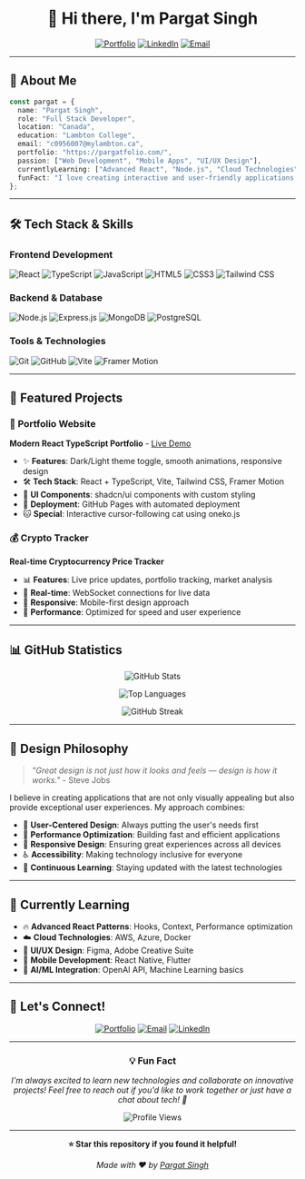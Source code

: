 <div align="center">

# 👋 Hi there, I'm Pargat Singh

[![Portfolio](https://img.shields.io/badge/Portfolio-https://pargatfolio.com/-blue?style=for-the-badge&logo=react&logoColor=white)](https://pargatfolio.com/)
[![LinkedIn](https://img.shields.io/badge/LinkedIn-Connect-blue?style=for-the-badge&logo=linkedin&logoColor=white)](https://linkedin.com/in/pargat-singh)
[![Email](https://img.shields.io/badge/Email-c0956007@mylambton.ca-red?style=for-the-badge&logo=gmail&logoColor=white)](mailto:c0956007@mylambton.ca)

</div>

---

## 🚀 About Me

```typescript
const pargat = {
  name: "Pargat Singh",
  role: "Full Stack Developer",
  location: "Canada",
  education: "Lambton College",
  email: "c0956007@mylambton.ca",
  portfolio: "https://pargatfolio.com/",
  passion: ["Web Development", "Mobile Apps", "UI/UX Design"],
  currentlyLearning: ["Advanced React", "Node.js", "Cloud Technologies"],
  funFact: "I love creating interactive and user-friendly applications! 🎨"
};
```

---

## 🛠️ Tech Stack & Skills

### Frontend Development
![React](https://img.shields.io/badge/React-20232A?style=for-the-badge&logo=react&logoColor=61DAFB)
![TypeScript](https://img.shields.io/badge/TypeScript-007ACC?style=for-the-badge&logo=typescript&logoColor=white)
![JavaScript](https://img.shields.io/badge/JavaScript-F7DF1E?style=for-the-badge&logo=javascript&logoColor=black)
![HTML5](https://img.shields.io/badge/HTML5-E34F26?style=for-the-badge&logo=html5&logoColor=white)
![CSS3](https://img.shields.io/badge/CSS3-1572B6?style=for-the-badge&logo=css3&logoColor=white)
![Tailwind CSS](https://img.shields.io/badge/Tailwind_CSS-38B2AC?style=for-the-badge&logo=tailwind-css&logoColor=white)

### Backend & Database
![Node.js](https://img.shields.io/badge/Node.js-43853D?style=for-the-badge&logo=node.js&logoColor=white)
![Express.js](https://img.shields.io/badge/Express.js-404D59?style=for-the-badge)
![MongoDB](https://img.shields.io/badge/MongoDB-4EA94B?style=for-the-badge&logo=mongodb&logoColor=white)
![PostgreSQL](https://img.shields.io/badge/PostgreSQL-316192?style=for-the-badge&logo=postgresql&logoColor=white)

### Tools & Technologies
![Git](https://img.shields.io/badge/Git-F05032?style=for-the-badge&logo=git&logoColor=white)
![GitHub](https://img.shields.io/badge/GitHub-100000?style=for-the-badge&logo=github&logoColor=white)
![Vite](https://img.shields.io/badge/Vite-646CFF?style=for-the-badge&logo=vite&logoColor=white)
![Framer Motion](https://img.shields.io/badge/Framer_Motion-0055FF?style=for-the-badge&logo=framer&logoColor=white)

---

## 🎯 Featured Projects

### 🌟 Portfolio Website
**Modern React TypeScript Portfolio** - [Live Demo](https://pargatfolio.com/)

- ✨ **Features**: Dark/Light theme toggle, smooth animations, responsive design
- 🛠️ **Tech Stack**: React + TypeScript, Vite, Tailwind CSS, Framer Motion
- 🎨 **UI Components**: shadcn/ui components with custom styling
- 🚀 **Deployment**: GitHub Pages with automated deployment
- 🐱 **Special**: Interactive cursor-following cat using oneko.js

### 💰 Crypto Tracker
**Real-time Cryptocurrency Price Tracker**

- 📊 **Features**: Live price updates, portfolio tracking, market analysis
- 🔄 **Real-time**: WebSocket connections for live data
- 📱 **Responsive**: Mobile-first design approach
- 🎯 **Performance**: Optimized for speed and user experience

---

## 📊 GitHub Statistics

<div align="center">

![GitHub Stats](https://github-readme-stats.vercel.app/api?username=pargat-apps&show_icons=true&theme=tokyonight&hide_border=true&count_private=true)

![Top Languages](https://github-readme-stats.vercel.app/api/top-langs/?username=pargat-apps&layout=compact&theme=tokyonight&hide_border=true)

![GitHub Streak](https://github-readme-streak-stats.herokuapp.com/?user=pargat-apps&theme=tokyonight&hide_border=true)

</div>

---

## 🎨 Design Philosophy

> *"Great design is not just how it looks and feels — design is how it works."* - Steve Jobs

I believe in creating applications that are not only visually appealing but also provide exceptional user experiences. My approach combines:

- 🎯 **User-Centered Design**: Always putting the user's needs first
- 🚀 **Performance Optimization**: Building fast and efficient applications
- 📱 **Responsive Design**: Ensuring great experiences across all devices
- ♿ **Accessibility**: Making technology inclusive for everyone
- 🔄 **Continuous Learning**: Staying updated with the latest technologies

---

## 🌱 Currently Learning

- 🔥 **Advanced React Patterns**: Hooks, Context, Performance optimization
- ☁️ **Cloud Technologies**: AWS, Azure, Docker
- 🎨 **UI/UX Design**: Figma, Adobe Creative Suite
- 📱 **Mobile Development**: React Native, Flutter
- 🤖 **AI/ML Integration**: OpenAI API, Machine Learning basics

---

## 🤝 Let's Connect!

<div align="center">

[![Portfolio](https://img.shields.io/badge/🌐_Portfolio-https://pargatfolio.com/-blue?style=for-the-badge&logo=react&logoColor=white)](https://pargatfolio.com/)
[![Email](https://img.shields.io/badge/📧_Email-c0956007@mylambton.ca-red?style=for-the-badge&logo=gmail&logoColor=white)](mailto:c0956007@mylambton.ca)
[![LinkedIn](https://img.shields.io/badge/💼_LinkedIn-Connect-blue?style=for-the-badge&logo=linkedin&logoColor=white)](https://linkedin.com/in/pargat-singh)

</div>

---

<div align="center">

### 💡 Fun Fact
*I'm always excited to learn new technologies and collaborate on innovative projects! Feel free to reach out if you'd like to work together or just have a chat about tech! 🚀*

![Profile Views](https://komarev.com/ghpvc/?username=pargat-apps&color=blueviolet&style=for-the-badge&label=Profile+Views)

</div>

---

<div align="center">

**⭐ Star this repository if you found it helpful!**

*Made with ❤️ by [Pargat Singh](https://pargatfolio.com/)*

</div>